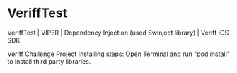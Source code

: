 # VeriffTest
VeriffTest | VIPER | Dependency Injection (used Swinject library) | Veriff iOS SDK

Veriff Challenge Project
Installing steps:
Open Terminal and run "pod install" to install third party libraries.
